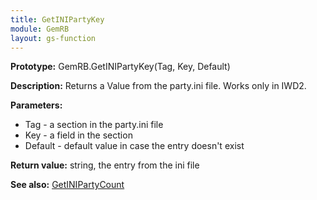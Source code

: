 ```yaml
---
title: GetINIPartyKey
module: GemRB
layout: gs-function
---
```


**Prototype:** GemRB.GetINIPartyKey(Tag, Key, Default)

**Description:** Returns a Value from the party.ini file. 
Works only in IWD2.

**Parameters:**
  * Tag - a section in the party.ini file
  * Key - a field in the section
  * Default - default value in case the entry doesn't exist

**Return value:** string, the entry from the ini file

**See also:** [GetINIPartyCount](GetINIPartyCount.md)
